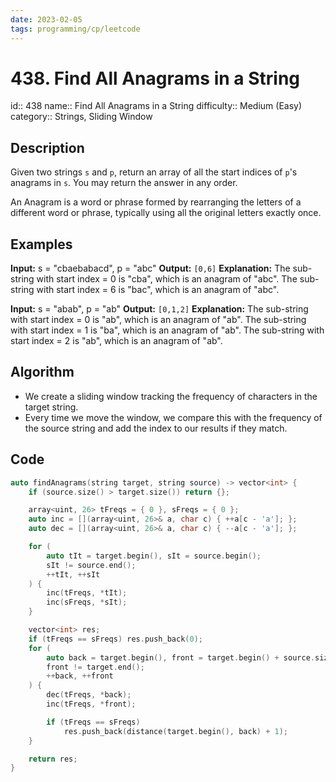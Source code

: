 ```yaml
---
date: 2023-02-05
tags: programming/cp/leetcode
---
```


# 438. Find All Anagrams in a String 

id:: 438
name:: Find All Anagrams in a String
difficulty:: Medium (Easy)
category:: Strings, Sliding Window

## Description
Given two strings `s` and `p`, return an array of all the start indices of `p`'s anagrams in `s`. You may return the answer in any order.

An Anagram is a word or phrase formed by rearranging the letters of a different word or phrase, typically using all the original letters exactly once.

## Examples
**Input:** s = "cbaebabacd", p = "abc"
**Output:** `[0,6]`
**Explanation:**
The sub-string with start index = 0 is "cba", which is an anagram of "abc".
The sub-string with start index = 6 is "bac", which is an anagram of "abc".

**Input:** s = "abab", p = "ab"
**Output:** `[0,1,2]`
**Explanation:**
The sub-string with start index = 0 is "ab", which is an anagram of "ab".
The sub-string with start index = 1 is "ba", which is an anagram of "ab".
The sub-string with start index = 2 is "ab", which is an anagram of "ab".

## Algorithm
- We create a sliding window tracking the frequency of characters in the target string.
- Every time we move the window, we compare this with the frequency of the source string and add the index to our results if they match.

## Code
```cpp
auto findAnagrams(string target, string source) -> vector<int> {
	if (source.size() > target.size()) return {};

	array<uint, 26> tFreqs = { 0 }, sFreqs = { 0 };
	auto inc = [](array<uint, 26>& a, char c) { ++a[c - 'a']; };
	auto dec = [](array<uint, 26>& a, char c) { --a[c - 'a']; };

	for (
		auto tIt = target.begin(), sIt = source.begin();
		sIt != source.end();
		++tIt, ++sIt
	) {
		inc(tFreqs, *tIt);
		inc(sFreqs, *sIt);
	}

	vector<int> res;
	if (tFreqs == sFreqs) res.push_back(0);
	for (
		auto back = target.begin(), front = target.begin() + source.size();
		front != target.end();
		++back, ++front
	) {
		dec(tFreqs, *back);
		inc(tFreqs, *front);

		if (tFreqs == sFreqs) 
			res.push_back(distance(target.begin(), back) + 1);
	}

	return res;
}
```